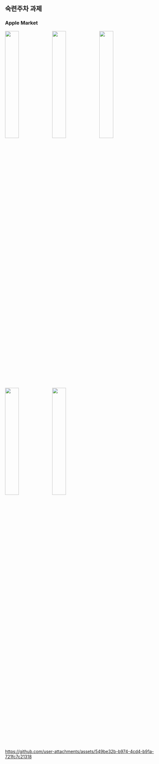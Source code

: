 ## 숙련주차 과제
### Apple Market


<img src="https://github.com/user-attachments/assets/b2d24a55-15f4-4093-9d73-e5e80de46f34" width="30%" height="30%"/>
<img src="https://github.com/user-attachments/assets/f8d40321-3e0b-4d40-b8ed-807a202dd65b" width="30%" height="30%"/>
<img src="https://github.com/user-attachments/assets/6b736593-4ae2-4d02-a7a0-1925281cd58c" width="30%" height="30%"/>
<img src="https://github.com/user-attachments/assets/22cea354-0ddb-4bab-beb7-969c7d9a5ca7" width="30%" height="30%"/>
<img src="https://github.com/user-attachments/assets/db9c8377-d4df-46a2-9ff5-f2531709016d" width="30%" height="30%"/>
</br>



https://github.com/user-attachments/assets/549be32b-b974-4cd4-b91a-721fc7c21318


